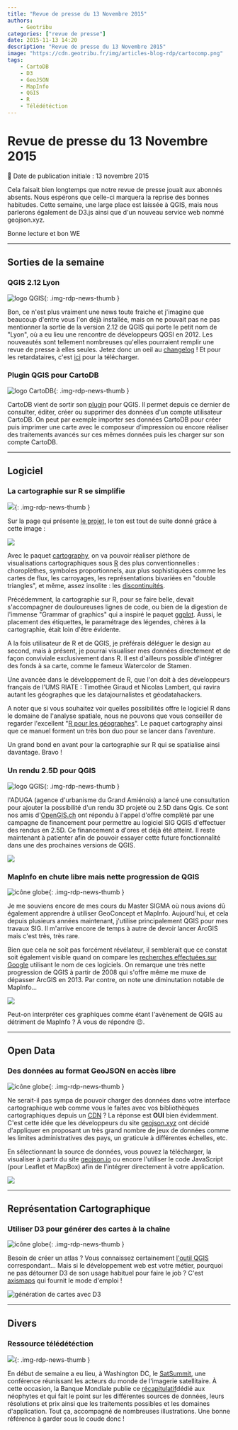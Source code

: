 ```yaml
---
title: "Revue de presse du 13 Novembre 2015"
authors:
    - Geotribu
categories: ["revue de presse"]
date: 2015-11-13 14:20
description: "Revue de presse du 13 Novembre 2015"
image: "https://cdn.geotribu.fr/img/articles-blog-rdp/cartocomp.png"
tags:
    - CartoDB
    - D3
    - GeoJSON
    - MapInfo
    - QGIS
    - R
    - Télédétéction
---
```


# Revue de presse du 13 Novembre 2015

:calendar: Date de publication initiale : 13 novembre 2015

Cela faisait bien longtemps que notre revue de presse jouait aux abonnés absents. Nous espérons que celle-ci marquera la reprise des bonnes habitudes. Cette semaine, une large place est laissée à QGIS, mais nous parlerons également de D3.js ainsi que d'un nouveau service web nommé geojson.xyz.

Bonne lecture et bon WE

----

## Sorties de la semaine

### QGIS 2.12 Lyon

![logo QGIS](https://cdn.geotribu.fr/img/logos-icones/logiciels_librairies/qgis.png "logo QGIS"){: .img-rdp-news-thumb }

Bon, ce n'est plus vraiment une news toute fraiche et j'imagine que beaucoup d'entre vous l'on déjà installée, mais on ne pouvait pas ne pas mentionner la sortie de la version 2.12 de QGIS qui porte le petit nom de "Lyon", où a eu lieu une rencontre de développeurs QGSI en 2012. Les nouveautés sont tellement nombreuses qu'elles pourraient remplir une revue de presse à elles seules. Jetez donc un oeil au [changelog](http://qgis.org/en/site/forusers/visualchangelog212/index.html) ! Et pour les retardataires, c'est [ici](http://qgis.org/en/site/forusers/download.html) pour la télécharger.

### Plugin QGIS pour CartoDB

![logo CartoDB](https://cdn.geotribu.fr/img/logos-icones/entreprises_association/cartodb.png){: .img-rdp-news-thumb }

CartoDB vient de sortir son [plugin](http://blog.cartodb.com/qgis-plugin/) pour QGIS. Il permet depuis ce dernier de consulter, éditer, créer ou supprimer des données d'un compte utilisateur CartoDB. On peut par exemple importer ses données CartoDB pour créer puis imprimer une carte avec le composeur d'impression ou encore réaliser des traitements avancés sur ces mêmes données puis les charger sur son compte CartoDB.

----

## Logiciel

### La cartographie sur R se simplifie

![](https://cdn.geotribu.fr/img/articles-blog-rdp/logiciels/R/R.png){: .img-rdp-news-thumb }

Sur la page qui présente [le projet](http://rgeomatic.hypotheses.org/659), le ton est tout de suite donné grâce à cette image :

[![](https://cdn.geotribu.fr/img/articles-blog-rdp/cartocomp.png)](http://rgeomatic.hypotheses.org/659)

Avec le paquet [cartography](https://elementr.hypotheses.org/284), on va pouvoir réaliser pléthore de visualisations cartographiques sous [R](https://fr.wikipedia.org/wiki/R_(langage_de_programmation_et_environnement_statistique)) des plus conventionnelles : choroplèthes, symboles proportionnels, aux plus sophistiquées comme les cartes de flux, les carroyages, les représentations bivariées en "double triangles", et même, assez insolite : les [discontinuités](http://f.hypotheses.org/wp-content/blogs.dir/1909/files/2015/10/disc.png).

Précédemment, la cartographie sur R, pour se faire belle, devait s'accompagner de douloureuses lignes de code, ou bien de la digestion de l'immense "Grammar of graphics" qui a inspiré le paquet [ggplot](https://en.wikipedia.org/wiki/Ggplot2). Aussi, le placement des étiquettes, le paramétrage des légendes, chères à la cartographie, était loin d'être évidente.

A la fois utilisateur de R et de QGIS, je préférais déléguer le design au second, mais à présent, je pourrai visualiser mes données directement et de façon conviviale exclusivement dans R. Il est d'ailleurs possible d'intégrer des fonds à sa carte, comme le fameux Watercolor de Stamen.

Une avancée dans le développement de R, que l'on doit à des développeurs français de l'UMS RIATE : Timothée Giraud et Nicolas Lambert, qui ravira autant les géographes que les datajournalistes et géodatahackers.

A noter que si vous souhaitez voir quelles possibilités offre le logiciel R dans le domaine de l'analyse spatiale, nous ne pouvons que vous conseiller de regarder l'excellent "[R pour les géographes](http://elementr.parisgeo.cnrs.fr/)". Le paquet cartography ainsi que ce manuel forment un très bon duo pour se lancer dans l'aventure.

Un grand bond en avant pour la cartographie sur R qui se spatialise ainsi davantage. Bravo !

### Un rendu 2.5D pour QGIS

![logo QGIS](https://cdn.geotribu.fr/img/logos-icones/logiciels_librairies/qgis.png "logo QGIS"){: .img-rdp-news-thumb }

l'ADUGA (agence d'urbanisme du Grand Amiénois) a lancé une consultation pour ajouter la possibilité d'un rendu 3D projeté ou 2.5D dans Qgis. Ce sont nos amis d'[OpenGIS.ch](http://www.opengis.ch/) ont répondu à l'appel d'offre complèté par une campagne de financement pour permettre au logiciel SIG QGIS d'effectuer des rendus en 2.5D. Ce financement a d'ores et déjà été atteint. Il reste maintenant à patienter afin de pouvoir essayer cette future fonctionnalité dans une des prochaines versions de QGIS.

[![](http://www.opengis.ch/wp-content/uploads/2015/10/title.png)](http://www.opengis.ch/2015/11/02/qgis-crowdfunding-2-5d-rendering/)

### MapInfo en chute libre mais nette progression de QGIS

![icône globe](https://cdn.geotribu.fr/img/internal/icons-rdp-news/world.png "icône globe"){: .img-rdp-news-thumb }

Je me souviens encore de mes cours du Master SIGMA où nous avions dû également apprendre à utiliser GeoConcept et MapInfo. Aujourd'hui, et cela depuis plusieurs années maintenant, j'utilise principalement QGIS pour mes travaux SIG. Il m'arrive encore de temps à autre de devoir lancer ArcGIS mais c'est très, très rare.

Bien que cela ne soit pas forcément révélateur, il semblerait que ce constat soit également visible quand on compare les [recherches effectuées sur Google](https://www.google.fr/trends/explore#q=Qgis%2C%20Arcgis%2C%20GeoConcept&geo=FR&cmpt=q&tz=Etc%2FGMT-4) utilisant le nom de ces logiciels. On remarque une très nette progression de QGIS à partir de 2008 qui s'offre même me muxe de dépasser ArcGIS en 2013. Par contre, on note une diminutation notable de MapInfo...

![](https://cdn.geotribu.fr/img/articles-blog-rdp/capture-ecran/comparatif_sig_logiciel.png)

Peut-on interpréter ces graphiques comme étant l'avènement de QGIS au détriment de MapInfo ? À vous de répondre :wink:.

----

## Open Data

### Des données au format GeoJSON en accès libre

![icône globe](https://cdn.geotribu.fr/img/internal/icons-rdp-news/world.png "icône globe"){: .img-rdp-news-thumb }

Ne serait-il pas sympa de pouvoir charger des données dans votre interface cartographique web comme vous le faites avec vos bibliothèques cartographiques depuis un [CDN](https://fr.wikipedia.org/wiki/Content_delivery_network) ? La réponse est **OUI** bien évidemment. C'est cette idée que les développeurs du site [geojson.xyz](http://geojson.xyz/) ont décidé d'appliquer en proposant un très grand nombre de jeux de données comme les limites administratives des pays, un graticule à différentes échelles, etc.

En sélectionnant la source de données, vous pouvez la télécharger, la visualiser à partir du site [geojson.io](http://geojson.io/) ou encore l'utiliser le code JavaScript (pour Leaflet et MapBox) afin de l'intégrer directement à votre application.

![](https://cdn.geotribu.fr/img/articles-blog-rdp/capture-ecran/geojsonXYZ.png)

----

## Représentation Cartographique

### Utiliser D3 pour générer des cartes à la chaîne

![icône globe](https://cdn.geotribu.fr/img/internal/icons-rdp-news/world.png "icône globe"){: .img-rdp-news-thumb }

Besoin de créer un atlas ? Vous connaissez certainement [l'outil QGIS](http://docs.qgis.org/2.8/fr/docs/user_manual/print_composer/print_composer.html#atlas-generation) correspondant... Mais si le développement web est votre métier, pourquoi ne pas détourner D3 de son usage habituel pour faire le job ? C'est [axismaps](http://www.axismaps.com/blog/2015/09/d3-web-maps-for-static-cartography-production/) qui fournit le mode d'emploi !

![génération de cartes avec D3](https://cdn.geotribu.fr/img/articles-blog-rdp/webmapping/d3-static-map.jpg "génération de cartes avec D3")

----

## Divers

### Ressource télédétéction

![](https://cdn.geotribu.fr/img/logos-icones/divers/satellite_0.png){: .img-rdp-news-thumb }

En début de semaine a eu lieu, à Washington DC, le [SatSummit](https://satsummit.io/), une conférence réunissant les acteurs du monde de l'imagerie satellitaire. À cette occasion, la Banque Mondiale publie ce [récapitulatif](https://satsummit.github.io/landscape/)dédié aux néophytes et qui fait le point sur les différentes sources de données, leurs résolutions et prix ainsi que les traitements possibles et les domaines d'application. Tout ça, accompagné de nombreuses illustrations. Une bonne référence à garder sous le coude donc !
